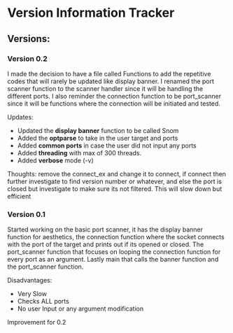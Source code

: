 # Version Information Tracker

## Versions:

### Version 0.2
I made the decision to have a file called Functions to add the repetitive codes that will rarely be updated like display banner. I renamed the port scanner function to the scanner handler since it will be handling the different ports. I also reminder the connection function to be port_scanner since it will be functions where the connection will be initiated and tested.

Updates:
- Updated the **display banner** function to be called Snom
- Added the **optparse** to take in the user target and ports
- Added **common ports** in case the user did not input any ports
- Added **threading** with max of 300 threads.
- Added **verbose** mode (-v)

Thoughts:
remove the connect_ex and change it to connect, if connect then further investigate to find version number or whatever, and else the port is closed but investigate to make sure its not filtered. This will slow down but efficient


### Version 0.1
Started working on the basic port scanner, it has the display banner function for aesthetics, the connection function where the socket connects with the port of the target and prints out if its opened or closed. The port_scanner function that focuses on looping the connection function for every port as an argument. Lastly main that calls the banner function and the port_scanner function.

Disadvantages:  
- Very Slow
- Checks ALL ports
- No user Input or any argument modification

Improvement for 0.2
